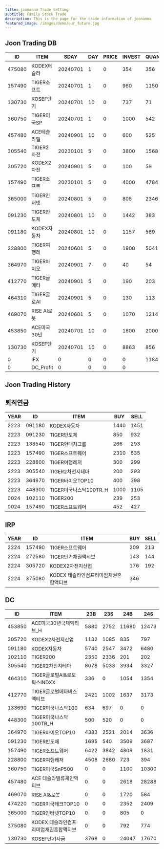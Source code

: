 ```yaml
---
title: joonanna Trade Setting
subtitle: Family Stock Trade
description: This is the page for the trade information of joonanna
featured_image: /images/demo/our_future.jpg
---
```


## Joon Trading DB

|ID|ITEM |SDAY|DAY|PRICE|INVEST|QUANTITY|BUY|SELL|
|--|-----|--|--|--|--|--|--|--|
|475080|KODEX테슬라|20240701|1|0|354|356|528|549|
|157490|TIGER소프트|20240701|1|0|960|1150|1804|1804|
|130730|KOSEF단기|20240701|10|0|737|71|4695|5024|
|360750|TIGER미국SP|20240701|1|0|1000|542|0|0|
|457480|ACE테슬라밸|20240901|10|0|600|525|1918|2218|
|305540|TIGER2차전|20230101|5|0|3800|1568|8212|8360|
|305720|KODEX2차전|20240901|5|0|100|59|1817|1777|
|157490|TIGER소프트|20230101|5|0|4000|4784|7232|5673|
|365000|TiGER인터넷|20240801|5|0|805|2346|0|0|
|091230|TIGER반도체|20240801|10|0|1442|383|3762|4227|
|091180|KODEX자동차|20240801|10|0|1157|589|8055|8477|
|228800|TIGER여행레|20240601|5|0|1900|5041|3331|3074|
|364970|TIGER바이오|20240901|7|0|40|54|6297|6157|
|412770|TIGER글메타|20240901|5|0|190|203|3817|3977|
|464310|TIGER글로AI|20240901|5|0|130|113|1260|1354|
|469070|RISE AI로봇|20240601|5|0|1070|1214|650|584|
|453850|ACE미국30년|20240701|10|0|1800|2000|14864|15225|
|130730|KOSEF단기|20240701|10|0|8863|856|17254|17212|
|0|IFX|0|0|0|0|1184|0|0|
|0|DC_Profit|0|0|0|0||0|127|


## Joon Trading History
## 퇴직연금
|YEAR|ID|ITEM |BUY|SELL|
|----|--|-----|---|----|
|2223|091180|KODEX자동차|1440|1451|
|2223|091230|TIGER반도체|850|932|
|2223|138540|TIGER현대차그룹|266|293|
|2223|157490|TIGER소프트웨어|2310|635|
|2223|228800|TIGER여행레저|300|299|
|2223|305540|TIGER2차전지테마|200|293|
|2223|364970|TIGER바이오TOP10|400|398|
|2223|448300|TIGER미국나스닥100TR_H|1000|1105|
|0024|102110|TIGER200|239|253| 
|0024|157490|TIGER소프트웨어|452|427|

## IRP
|YEAR|ID|ITEM |BUY|SELL|
|----|--|-----|---|----|
|2224|157490|TIGER소프트웨어|209|213|
|2224|272580|TIGER단기채권액티브|143|144| 
|2224|305720|KODEX2차전지산업|176|192|
|2224|375080|KODEX 테슬라인컴프리미엄채권혼합액티브|346||

## DC
|ID|ITEM |23B|23S|24B|24S|
|--|-----|---|----|---|----|
|453850|ACE미국30년국채액티브_H|5880|2752|11680|12473|
|305720|KODEX2차전지산업|1132|1085|835|797|
|091180|KODEX자동차|5740|2547|3472|6480|
|102110|TIGER200|2350|2336|201|202| 
|305540|TIGER2차전지테마|8078|5033|3934|3327|
|464310|TIGER글로벌AI&로보틱스INDXX|336| 0|1054|1354|
|412770|TIGER글로벌메타버스액티브|2421|1002|1637|3173| 
|133690|TIGER미국나스닥100|634|697|0|0| 
|448300|TIGER미국나스닥100TR_H|500|520|0|0|
|364970|TIGER바이오TOP10|4383|2521|2014|3636|
|091230|TIGER반도체|1695|540|3509|3687|
|157490|TIGER소프트웨어|6422|3842|4809|1831|
|228800|TIGER여행레저|4508|2680|723|394|
|360750|TIGER미국SnP500|0|0|1100|10300|
|457480|ACE 테슬라밸류체인액티브|0|0|2618|28288|
|469070|RISE AI&로봇|0|0|1720|584|
|474220|TiGER미국테크TOP10|0|0|2352|2409|
|365000|TiGER인터넷TOP10|0|0|805|0|
|375080|KODEX 테슬라인컴프리미엄채권혼합액티브|0|0|792|774|
|130730|KOSEF단기자금|3768|0|24047|17670|




